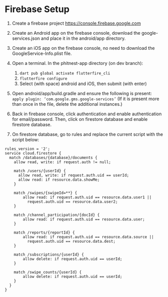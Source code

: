 # Firebase Setup

1. Create a firebase project https://console.firebase.google.com

2. Create an Android app on the firebase console, download the google-services.json and place it in the android/app directory.

3. Create an iOS app on the firebase console, no need to download the GoogleService-Info.plist file.

4. Open a terminal. In the phitnest-app directory (on dev branch):
    1. ```dart pub global activate flutterfire_cli```
    2. ```flutterfire configure```
    3. Select (with space) android and iOS, then submit (with enter)

5. Open android/app/build.gradle and ensure the following is present: ```apply plugin: ‘com.google.gms.google-services’```
    (If it is present more than once in the file, delete the additional instances.)

6. Back in firebase console, click authentication and enable authentication for email/password. Then, click on firestore database and enable firestore database.

7. On firestore database, go to rules and replace the current script with the script below:
```
rules_version = '2';
service cloud.firestore {
  match /databases/{database}/documents {
    allow read, write: if request.auth != null;

    match /users/{userId} {
      allow read, write: if request.auth.uid == userId;
      allow read: if resource.data.showMe;
    }
    
    match /swipes/{swipeId=**} {
    	allow read: if request.auth.uid == resource.data.user1 || 
      	  request.auth.uid == resource.data.user2;
    }
    
    match /channel_participation/{docId} {
    	allow read: if request.auth.uid == resource.data.user;
    }
    
    match /reports/{reportId} {
    	allow read: if request.auth.uid == resource.data.source ||
          request.auth.uid == resource.data.dest;
    }
    
    match /subscriptions/{userId} {
    	allow delete: if request.auth.uid == userId;
    }
    
    match /swipe_counts/{userId} {
    	allow delete: if request.auth.uid == userId;
    }
  }
}
```

